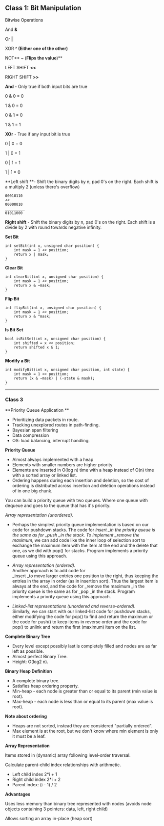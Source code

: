 ## Class 1: Bit Manipulation

Bitwise Operations

And **&**

Or **\|**

XOR **^ \(**Either one of the other**\)**

NOT** ~ \(**Flips the value**\)**

LEFT SHIFT **&lt;&lt;**

RIGHT SHIFT **&gt;&gt;**

**And** - Only true if both input bits are true

0 & 0 = 0

1 & 0 = 0

0 & 1 = 0

1 & 1 = 1

**XOr** - True if any input bit is true

0 \| 0 = 0

1 \| 0 = 1

0 \| 1 = 1

1 \| 1 = 0

**Left shift **-  Shift the binary digits by n, pad 0's on the right. Each shift is a multiply 2 \(unless there's overflow\)

```
00010110
<<
00000010
_________
01011000
```

**Right shift** - Shift the binary digits by n, pad 0's on the right. Each shift is a divide by 2 with round towards negative infinity.

**Set Bit**

```
int setBit(int x, unsigned char position) {
    int mask = 1 << position; 
    return x | mask;
}
```

**Clear Bit**

```
int clearBit(int x, unsigned char position) {
    int mask = 1 << position;
    return x & ~mask;
}
```

**Flip Bit**

```
int flipBit(int x, unsigned char position) {
    int mask = 1 << position;
    return x & ^mask;
}
```

**Is Bit Set**

```
bool isBitSet(int x, unsigned char position) {
    int shifted = x << position;
    return shifted x & 1;
}
```

**Modify a Bit**

```
int modifyBit(int x, unsigned char position, int state) {
    int mask = 1 << position;
    return (x & ~mask) | (-state & mask);
}
```

---

### Class 3

**Priority Queue Application **

* Prioritizing data packets in route. 
* Tracking unexplored routes in path-finding. 
* Bayesian span filtering 
* Data compression
* OS: load balancing, interrupt handling.

**Priority Queue**

* Almost always implemented with a heap
* Elements with smaller numbers are higher priority
* Elements are inserted in O\(log n\) time with a heap instead of O\(n\) time with a sorted array or linked list. 
* Ordering happens during each insertion and deletion, so the cost of ordering is distributed across insertion and deletion operations instead of in one big chunk.

You can build a priority queue with two queues. Where one queue with dequeue and goes to the queue that has it's priority.

_Array representation \(unordered\)._

* Perhaps the simplest priority queue implementation is based on our code for pushdown stacks. The code for _insert \_in the priority queue is the same as for \_push \_in the stack. To implement \_remove the maximum_, we can add code like the inner loop of selection sort to exchange the maximum item with the item at the end and the delete that one, as we did with pop\(\) for stacks. Program implements a priority queue using this approach.

* _Array representation \(ordered\)._  
  Another approach is to add code for  
  \_insert \_to move larger entries one position to the right, thus keeping the entries in the array in order \(as in insertion sort\). Thus the largest item is always at the end, and the code for \_remove the maximum \_in the priority queue is the same as for \_pop \_in the stack. Program implements a priority queue using this approach.

* _Linked-list representations \(unordered and reverse-ordered\)._  
  Similarly, we can start with our linked-list code for pushdown stacks, either modifying the code for pop\(\) to find and return the maximum or the code for push\(\) to keep items in reverse order and the code for pop\(\) to unlink and return the first \(maximum\) item on the list.

**Complete Binary Tree**

* Every level except possibly last is completely filled and nodes are as far left as possible. 
* Almost perfect Binary Tree.
* Height: O\(log2 n\).

**Binary Heap Definition**

* A complete binary tree.
* Satisfies heap ordering property.
* Min-heap - each node is greater than or equal to its parent \(min value is root\).
* Max-heap - each node is less than or equal to its parent \(max value is root\).

**Note about ordering**

* Heaps are not sorted, instead they are considered "partially ordered".
* Max element is at the root, but we don't know where min element is only it must be a leaf. 

**Array Representation**

Items stored in \(dynamic\) array following level-order traversal.

Calculate parent-child index relationships with arithmetic.

* Left child index 2\*i + 1
* Right child index 2\*i + 2
* Parent index: \(i - 1\) / 2

**Advantages**

Uses less memory than binary tree represented with nodes \(avoids node objects containing 3 pointers: data, left, right child\)

Allows sorting an array in-place \(heap sort\)

